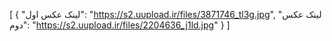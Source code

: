 [
  {
    "لینک عکس اول": "https://s2.uupload.ir/files/3871746_tl3g.jpg",
    "لینک عکس دوم": "https://s2.uupload.ir/files/2204636_j1ld.jpg"
  }
]
